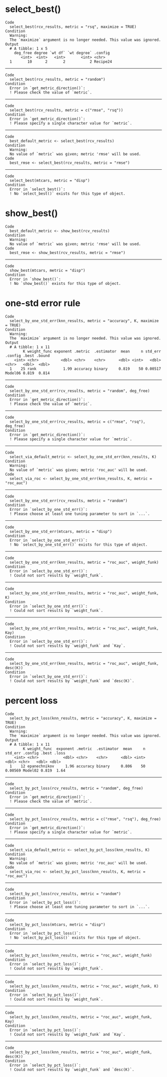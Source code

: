 # select_best()

    Code
      select_best(rcv_results, metric = "rsq", maximize = TRUE)
    Condition
      Warning:
      The `maximize` argument is no longer needed. This value was ignored.
    Output
      # A tibble: 1 x 5
        deg_free degree `wt df` `wt degree` .config 
           <int>  <int>   <int>       <int> <chr>   
      1       10      2       2           2 Recipe24

---

    Code
      select_best(rcv_results, metric = "random")
    Condition
      Error in `get_metric_direction()`:
      ! Please check the value of `metric`.

---

    Code
      select_best(rcv_results, metric = c("rmse", "rsq"))
    Condition
      Error in `get_metric_direction()`:
      ! Please specify a single character value for `metric`.

---

    Code
      best_default_metric <- select_best(rcv_results)
    Condition
      Warning:
      No value of `metric` was given; metric 'rmse' will be used.
    Code
      best_rmse <- select_best(rcv_results, metric = "rmse")

---

    Code
      select_best(mtcars, metric = "disp")
    Condition
      Error in `select_best()`:
      ! No `select_best()` exists for this type of object.

# show_best()

    Code
      best_default_metric <- show_best(rcv_results)
    Condition
      Warning:
      No value of `metric` was given; metric 'rmse' will be used.
    Code
      best_rmse <- show_best(rcv_results, metric = "rmse")

---

    Code
      show_best(mtcars, metric = "disp")
    Condition
      Error in `show_best()`:
      ! No `show_best()` exists for this type of object.

# one-std error rule

    Code
      select_by_one_std_err(knn_results, metric = "accuracy", K, maximize = TRUE)
    Condition
      Warning:
      The `maximize` argument is no longer needed. This value was ignored.
    Output
      # A tibble: 1 x 11
            K weight_func exponent .metric  .estimator  mean     n std_err .config .best .bound
        <int> <chr>          <dbl> <chr>    <chr>      <dbl> <int>   <dbl> <chr>   <dbl>  <dbl>
      1    25 rank            1.99 accuracy binary     0.819    50 0.00517 Model06 0.819  0.814

---

    Code
      select_by_one_std_err(rcv_results, metric = "random", deg_free)
    Condition
      Error in `get_metric_direction()`:
      ! Please check the value of `metric`.

---

    Code
      select_by_one_std_err(rcv_results, metric = c("rmse", "rsq"), deg_free)
    Condition
      Error in `get_metric_direction()`:
      ! Please specify a single character value for `metric`.

---

    Code
      select_via_default_metric <- select_by_one_std_err(knn_results, K)
    Condition
      Warning:
      No value of `metric` was given; metric 'roc_auc' will be used.
    Code
      select_via_roc <- select_by_one_std_err(knn_results, K, metric = "roc_auc")

---

    Code
      select_by_one_std_err(rcv_results, metric = "random")
    Condition
      Error in `select_by_one_std_err()`:
      ! Please choose at least one tuning parameter to sort in `...`.

---

    Code
      select_by_one_std_err(mtcars, metric = "disp")
    Condition
      Error in `select_by_one_std_err()`:
      ! No `select_by_one_std_err()` exists for this type of object.

---

    Code
      select_by_one_std_err(knn_results, metric = "roc_auc", weight_funk)
    Condition
      Error in `select_by_one_std_err()`:
      ! Could not sort results by `weight_funk`.

---

    Code
      select_by_one_std_err(knn_results, metric = "roc_auc", weight_funk, K)
    Condition
      Error in `select_by_one_std_err()`:
      ! Could not sort results by `weight_funk`.

---

    Code
      select_by_one_std_err(knn_results, metric = "roc_auc", weight_funk, Kay)
    Condition
      Error in `select_by_one_std_err()`:
      ! Could not sort results by `weight_funk` and `Kay`.

---

    Code
      select_by_one_std_err(knn_results, metric = "roc_auc", weight_funk, desc(K))
    Condition
      Error in `select_by_one_std_err()`:
      ! Could not sort results by `weight_funk` and `desc(K)`.

# percent loss

    Code
      select_by_pct_loss(knn_results, metric = "accuracy", K, maximize = TRUE)
    Condition
      Warning:
      The `maximize` argument is no longer needed. This value was ignored.
    Output
      # A tibble: 1 x 11
            K weight_func  exponent .metric  .estimator  mean     n std_err .config .best .loss
        <int> <chr>           <dbl> <chr>    <chr>      <dbl> <int>   <dbl> <chr>   <dbl> <dbl>
      1    12 epanechnikov     1.96 accuracy binary     0.806    50 0.00569 Model02 0.819  1.64

---

    Code
      select_by_pct_loss(rcv_results, metric = "random", deg_free)
    Condition
      Error in `get_metric_direction()`:
      ! Please check the value of `metric`.

---

    Code
      select_by_pct_loss(rcv_results, metric = c("rmse", "rsq"), deg_free)
    Condition
      Error in `get_metric_direction()`:
      ! Please specify a single character value for `metric`.

---

    Code
      select_via_default_metric <- select_by_pct_loss(knn_results, K)
    Condition
      Warning:
      No value of `metric` was given; metric 'roc_auc' will be used.
    Code
      select_via_roc <- select_by_pct_loss(knn_results, K, metric = "roc_auc")

---

    Code
      select_by_pct_loss(rcv_results, metric = "random")
    Condition
      Error in `select_by_pct_loss()`:
      ! Please choose at least one tuning parameter to sort in `...`.

---

    Code
      select_by_pct_loss(mtcars, metric = "disp")
    Condition
      Error in `select_by_pct_loss()`:
      ! No `select_by_pct_loss()` exists for this type of object.

---

    Code
      select_by_pct_loss(knn_results, metric = "roc_auc", weight_funk)
    Condition
      Error in `select_by_pct_loss()`:
      ! Could not sort results by `weight_funk`.

---

    Code
      select_by_pct_loss(knn_results, metric = "roc_auc", weight_funk, K)
    Condition
      Error in `select_by_pct_loss()`:
      ! Could not sort results by `weight_funk`.

---

    Code
      select_by_pct_loss(knn_results, metric = "roc_auc", weight_funk, Kay)
    Condition
      Error in `select_by_pct_loss()`:
      ! Could not sort results by `weight_funk` and `Kay`.

---

    Code
      select_by_pct_loss(knn_results, metric = "roc_auc", weight_funk, desc(K))
    Condition
      Error in `select_by_pct_loss()`:
      ! Could not sort results by `weight_funk` and `desc(K)`.

